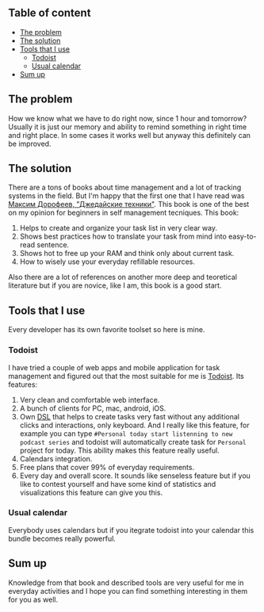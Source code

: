 ## Table of content
<!-- MarkdownTOC autolink="true" bracket="round" -->

- [The problem](#the-problem)
- [The solution](#the-solution)
- [Tools that I use](#tools-that-i-use)
	- [Todoist](#todoist)
	- [Usual calendar](#usual-calendar)
- [Sum up](#sum-up)

<!-- /MarkdownTOC -->

## The problem
How we know what we have to do right now, since 1 hour and tomorrow? Usually it is just our memory and ability to remind something in right time and right place. In some cases it works well but anyway this definitely can be improved.

## The solution
There are a tons of books about time management and a lot of tracking systems in the field. But I'm happy that the first one that I have read was [Максим Дорофеев, "Джедайские техники"][link_jedai_book]. This book is one of the best on my opinion for beginners in self management tecniques. This book:
1. Helps to create and organize your task list in very clear way.
2. Shows best practices how to translate your task from mind into easy-to-read sentence.
3. Shows hot to free up your RAM and think only about current task.
4. How to wisely use your everyday refillable resources.

Also there are a lot of references on another more deep and teoretical literature but if you are novice, like I am, this book is a good start.

## Tools that I use
Every developer has its own favorite toolset so here is mine.

### Todoist
I have tried a couple of web apps and mobile application for task management and figured out that the most suitable for me is [Todoist][link_todoist]. Its features:
1. Very clean and comfortable web interface.
2. A bunch of clients for PC, mac, android, iOS.
3. Own [DSL][link_dsl] that helps to create tasks very fast without any additional clicks and interactions, only keyboard. And I really like this feature, for example you can type `#Personal today start listenning to new podcast series` and todoist will automatically create task for `Personal` project for today. This ability makes this feature really useful.
4. Calendars integration.
5. Free plans that cover 99% of everyday requirements.
6. Every day and overall score. It sounds like senseless feature but if you like to contest yourself and have some kind of statistics and visualizations this feature can give you this.

### Usual calendar
Everybody uses calendars but if you itegrate todoist into your calendar this bundle becomes really powerful.

## Sum up
Knowledge from that book and described tools are very useful for me in everyday activities and I hope you can find something interesting in them for you as well.

[link_jedai_book]: https://oz.by/books/more10584051.html
[link_todoist]: https://todoist.com
[link_dsl]: https://en.wikipedia.org/wiki/Domain-specific_language
